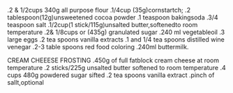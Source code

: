 .2 & 1/2cups 340g all purpose flour
.1/4cup (35g)cornstartch;
.2 tablespoon(12g)unsweetened cocoa powder
.1 teaspoon bakingsoda
.3/4 teaspoon salt
.1/2cup(1 stick/115g)unsalted butter,softenedto room temperature
.2& 1/8cups or (435g) granulated sugar
.240 ml vegetableoil
.3 large eggs
.2 tea spoons vanilla extracts
.1 and 1/4 tea spoons distilled wine venegar
.2-3 table spoons red food coloring
.240ml buttermilk.

CREAM CHEEESE FROSTING
.450g of full fatblock cream cheese at room temperature
.2 sticks/225g unsalted butter softened to room temperature
.4 cups 480g powdered sugar sifted
.2 tea spoons vanilla extract
.pinch of   sallt,optional
